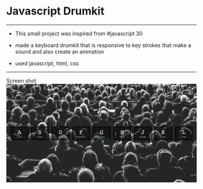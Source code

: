 # Javascript Drumkit

---

- This small project was inspired from #javascript 30

- made a keyboard drumkit that is responsive to key strokes that make a sound and also create an animation

- used javascript, html, css 

---
Screen shot
![drumkit](drumkit.png)